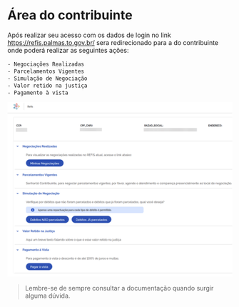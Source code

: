 # Área do contribuinte
Após realizar seu acesso com os dados de login no link <https://refis.palmas.to.gov.br/> sera redirecionado para a 
do contribuinte onde poderá realizar as seguintes ações:

    - Negociações Realizadas
    - Parcelamentos Vigentes
    - Simulação de Negociação
    - Valor retido na justiça
    - Pagamento à vista

![Projetos Docker existentes na máquina](./images/tela_inicial.png)  


> Lembre-se de sempre consultar a documentação quando surgir alguma dúvida.

